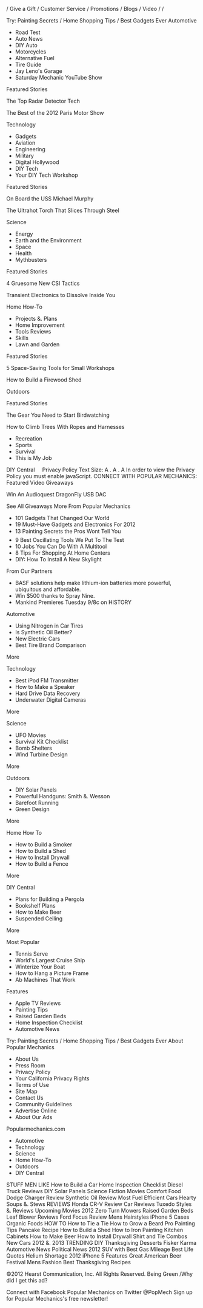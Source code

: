 / Give a Gift / Customer Service / Promotions / Blogs / Video / /

Try: Painting Secrets / Home Shopping Tips / Best Gadgets Ever Automotive

*   Road Test
*   Auto News
*   DIY Auto
*   Motorcycles
*   Alternative Fuel
*   Tire Guide
*   Jay Leno's Garage
*   Saturday Mechanic YouTube Show

Featured Stories

The Top Radar Detector Tech

The Best of the 2012 Paris Motor Show

Technology

*   Gadgets
*   Aviation
*   Engineering
*   Military
*   Digital Hollywood
*   DIY Tech
*   Your DIY Tech Workshop

Featured Stories

On Board the USS Michael Murphy

The Ultrahot Torch That Slices Through Steel

Science

*   Energy
*   Earth and the Environment
*   Space
*   Health
*   Mythbusters

Featured Stories

4 Gruesome New CSI Tactics

Transient Electronics to Dissolve Inside You

Home How-To

*   Projects &. Plans
*   Home Improvement
*   Tools Reviews
*   Skills
*   Lawn and Garden

Featured Stories

5 Space-Saving Tools for Small Workshops

How to Build a Firewood Shed

Outdoors

Featured Stories

The Gear You Need to Start Birdwatching

How to Climb Trees With Ropes and Harnesses

*   Recreation
*   Sports
*   Survival
*   This is My Job

DIY Central     Privacy Policy Text Size: A . A . A In order to view the Privacy Policy you must enable javaScript. CONNECT WITH POPULAR MECHANICS: Featured Video Giveaways

Win An Audioquest DragonFly USB DAC

See All Giveaways More From Popular Mechanics

*   101 Gadgets That Changed Our World
*   19 Must-Have Gadgets and Electronics For 2012
*   13 Painting Secrets the Pros Wont Tell You
*   9 Best Oscillating Tools We Put To The Test
*   10 Jobs You Can Do With A Multitool
*   8 Tips For Shopping At Home Centers
*   DIY: How To Install A New Skylight

From Our Partners

*   BASF solutions help make lithium-ion batteries more powerful, ubiquitous and affordable.
*   Win $500 thanks to Spray Nine.
*   Mankind Premieres Tuesday 9/8c on HISTORY

Automotive

*   Using Nitrogen in Car Tires
*   Is Synthetic Oil Better?
*   New Electric Cars
*   Best Tire Brand Comparison

More

Technology

*   Best iPod FM Transmitter
*   How to Make a Speaker
*   Hard Drive Data Recovery
*   Underwater Digital Cameras

More

Science

*   UFO Movies
*   Survival Kit Checklist
*   Bomb Shelters
*   Wind Turbine Design

More

Outdoors

*   DIY Solar Panels
*   Powerful Handguns: Smith &. Wesson
*   Barefoot Running
*   Green Design

More

Home How To

*   How to Build a Smoker
*   How to Build a Shed
*   How to Install Drywall
*   How to Build a Fence

More

DIY Central

*   Plans for Building a Pergola
*   Bookshelf Plans
*   How to Make Beer
*   Suspended Ceiling

More

Most Popular

*   Tennis Serve
*   World's Largest Cruise Ship
*   Winterize Your Boat
*   How to Hang a Picture Frame
*   Ab Machines That Work

Features

*   Apple TV Reviews
*   Painting Tips
*   Raised Garden Beds
*   Home Inspection Checklist
*   Automotive News

Try: Painting Secrets / Home Shopping Tips / Best Gadgets Ever About  
Popular Mechanics

*   About Us
*   Press Room
*   Privacy Policy
*   Your California Privacy Rights
*   Terms of Use
*   Site Map
*   Contact Us
*   Community Guidelines
*   Advertise Online
*   About Our Ads

Popularmechanics.com

*   Automotive
*   Technology
*   Science
*   Home How-To
*   Outdoors
*   DIY Central

STUFF MEN LIKE How to Build a Car Home Inspection Checklist Diesel Truck Reviews DIY Solar Panels Science Fiction Movies Comfort Food Dodge Charger Review Synthetic Oil Review Most Fuel Efficient Cars Hearty Soups &. Stews REVIEWS Honda CR-V Review Car Reviews Tuxedo Styles &. Reviews Upcoming Movies 2012 Zero Turn Mowers Raised Garden Beds Leaf Blower Reviews Ford Focus Review Mens Hairstyles iPhone 5 Cases Organic Foods HOW TO How to Tie a Tie How to Grow a Beard Pro Painting Tips Pancake Recipe How to Build a Shed How to Iron Painting Kitchen Cabinets How to Make Beer How to Install Drywall Shirt and Tie Combos New Cars 2012 &. 2013 TRENDING DIY Thanksgiving Desserts Fisker Karma Automotive News Political News 2012 SUV with Best Gas Mileage Best Life Quotes Helium Shortage 2012 iPhone 5 Features Great American Beer Festival Mens Fashion Best Thanksgiving Recipes

©2012 Hearst Communication, Inc. All Rights Reserved. Being Green /Why did I get this ad?

Connect with Facebook Popular Mechanics on Twitter @PopMech Sign up for Popular Mechanics's free newsletter!